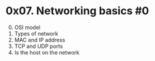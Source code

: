 # 0x07. Networking basics #0
0. OSI model
1. Types of network
2. MAC and IP address
4. TCP and UDP ports
5. Is the host on the network

